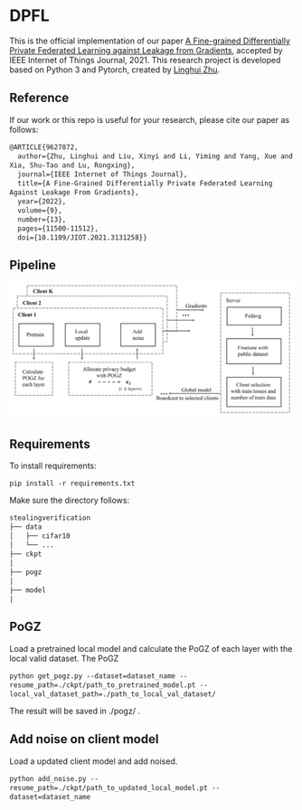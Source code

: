 # DPFL
This is the official implementation of our paper [A Fine-grained Differentially Private Federated Learning against Leakage from Gradients](https://ieeexplore.ieee.org/abstract/document/9627872), accepted by IEEE Internet of Things Journal, 2021. This research project is developed based on Python 3 and Pytorch, created by [Linghui Zhu](https://github.com/zlh-thu).


## Reference
If our work or this repo is useful for your research, please cite our paper as follows:
```
@ARTICLE{9627872,
  author={Zhu, Linghui and Liu, Xinyi and Li, Yiming and Yang, Xue and Xia, Shu-Tao and Lu, Rongxing},
  journal={IEEE Internet of Things Journal}, 
  title={A Fine-Grained Differentially Private Federated Learning Against Leakage From Gradients}, 
  year={2022},
  volume={9},
  number={13},
  pages={11500-11512},
  doi={10.1109/JIOT.2021.3131258}}

```

## Pipeline
![Pipeline](https://github.com/zlh-thu/DPFL/blob/main/img/pipeline.png)


## Requirements

To install requirements:

```setup
pip install -r requirements.txt
```
Make sure the directory follows:
```File Tree
stealingverification
├── data
│   ├── cifar10
│   └── ...
├── ckpt 
│   
├── pogz
│   
├── model
|
```


## PoGZ
Load a pretrained local model and calculate the PoGZ of each layer with the local valid dataset.
The PoGZ
```
python get_pogz.py --dataset=dataset_name --resume_path=./ckpt/path_to_pretrained_model.pt --local_val_dataset_path=./path_to_local_val_dataset/
```
The result will be saved in ./pogz/ .

## Add noise on client model
Load a updated client model and add noised.
```
python add_noise.py --resume_path=./ckpt/path_to_updated_local_model.pt --dataset=dataset_name 
```


